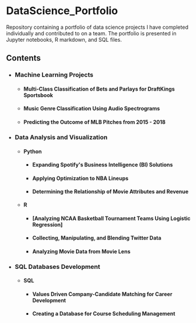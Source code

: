 # DataScience_Portfolio
Repository containing a portfolio of data science projects I have completed individually and contributed to on a team. The portfolio is presented in Jupyter notebooks, R markdown, and SQL files.
## Contents
- ### Machine Learning Projects
    - #### Multi-Class Classification of Bets and Parlays for DraftKings Sportsbook
    - #### Music Genre Classification Using Audio Spectrograms
    - #### Predicting the Outcome of MLB Pitches from 2015 - 2018
- ### Data Analysis and Visualization
  - #### Python 
    - #### Expanding Spotify's Business Intelligence (BI) Solutions
    - #### Applying Optimization to NBA Lineups
    - #### Determining the Relationship of Movie Attributes and Revenue
  - __R__
    - #### [Analyzing NCAA Basketball Tournament Teams Using Logistic Regression]
    - #### Collecting, Manipulating, and Blending Twitter Data
    - #### Analyzing Movie Data from Movie Lens
- ### SQL Databases Development
  - #### SQL
    - #### Values Driven Company-Candidate Matching for Career Development
    - #### Creating a Database for Course Scheduling Management

